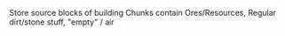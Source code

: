 
Store source blocks of building
Chunks contain 
Ores/Resources, Regular dirt/stone stuff, "empty" / air